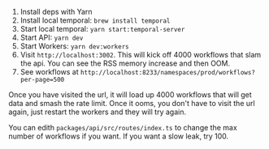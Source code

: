 1. Install deps with Yarn
2. Install local temporal: `brew install temporal`
3. Start local temporal: `yarn start:temporal-server`
4. Start API: `yarn dev`
5. Start Workers: `yarn dev:workers`
6. Visit `http://localhost:3002`. This will kick off 4000 workflows that 
   slam the api. You can see the RSS memory increase and then OOM.
7. See workflows at `http://localhost:8233/namespaces/prod/workflows?per-page=500`

Once you have visited the url, it will load up 4000 workflows that will get 
data and smash the rate limit. Once it ooms, you don't have to visit the url 
again, just restart the workers and they will try again.

You can edith `packages/api/src/routes/index.ts` to change the max number of 
workflows if you want. If you want a slow leak, try 100. 
